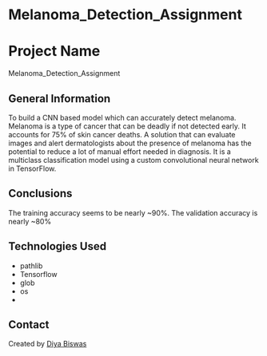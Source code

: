 # Melanoma_Detection_Assignment
# Project Name
Melanoma_Detection_Assignment

## General Information
To build a CNN based model which can accurately detect melanoma. Melanoma is a type of cancer that can be deadly if not detected early. It accounts for 75% of skin cancer deaths. A solution that can evaluate images and alert dermatologists about the presence of melanoma has the potential to reduce a lot of manual effort needed in diagnosis.
It is a multiclass classification model using a custom convolutional neural network in TensorFlow. 

## Conclusions
The training accuracy seems to be nearly ~90%.
The validation accuracy is nearly ~80%

## Technologies Used
- pathlib
- Tensorflow
- glob
- os
- 
## Contact
Created by [Diya Biswas](https://github.com/biswasdiya)
